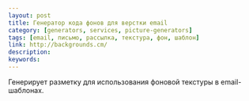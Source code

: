 ```yaml
---
layout: post
title: Генератор кода фонов для верстки email
category: [generators, services, picture-generators]
tags: [email, письмо, рассылка, текстура, фон, шаблон]
link: http://backgrounds.cm/
description:
keywords:
---
```


<p>Генерирует разметку для использования фоновой текстуры в email-шаблонах.</p>
